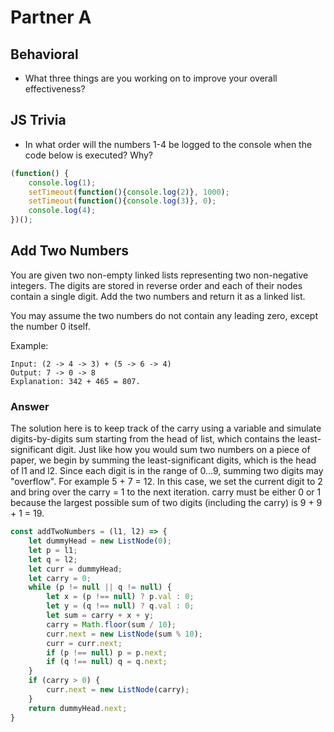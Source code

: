 # Partner A

## Behavioral
* What three things are you working on to improve your overall effectiveness?

## JS Trivia
* In what order will the numbers 1-4 be logged to the console when the code below is executed? Why?

```JavaScript
(function() {
    console.log(1);
    setTimeout(function(){console.log(2)}, 1000);
    setTimeout(function(){console.log(3)}, 0);
    console.log(4);
})();
```

## Add Two Numbers
You are given two non-empty linked lists representing two non-negative integers. The digits are stored in reverse order and each of their nodes contain a single digit. Add the two numbers and return it as a linked list.

You may assume the two numbers do not contain any leading zero, except the number 0 itself.

Example:

```
Input: (2 -> 4 -> 3) + (5 -> 6 -> 4)
Output: 7 -> 0 -> 8
Explanation: 342 + 465 = 807.
```

### Answer
The solution here is to keep track of the carry using a variable and simulate digits-by-digits sum starting from the head of list, which contains the least-significant digit.  Just like how you would sum two numbers on a piece of paper, we begin by summing the least-significant digits, which is the head of l1 and l2. Since each digit is in the range of 0...9, summing two digits may "overflow". For example 5 + 7 = 12. In this case, we set the current digit to 2 and bring over the carry = 1 to the next iteration. carry must be either 0 or 1 because the largest possible sum of two digits (including the carry) is 9 + 9 + 1 = 19.

```JavaScript
const addTwoNumbers = (l1, l2) => {
    let dummyHead = new ListNode(0);
    let p = l1;
    let q = l2;
    let curr = dummyHead;
    let carry = 0;
    while (p != null || q != null) {
        let x = (p !== null) ? p.val : 0;
        let y = (q !== null) ? q.val : 0;
        let sum = carry + x + y;
        carry = Math.floor(sum / 10);
        curr.next = new ListNode(sum % 10);
        curr = curr.next;
        if (p !== null) p = p.next;
        if (q !== null) q = q.next;
    }
    if (carry > 0) {
        curr.next = new ListNode(carry);
    }
    return dummyHead.next;
}
```
